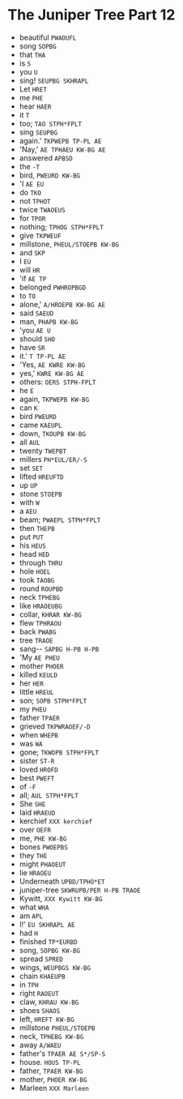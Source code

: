 # The Juniper Tree Part 12

* beautiful `PWAOUFL`
* song `SOPBG`
* that `THA`
* is `S`
* you `U`
* sing! `SEUPBG SKHRAPL`
* Let `HRET`
* me `PHE`
* hear `HAER`
* it `T`
* too; `TAO STPH*FPLT`
* sing `SEUPBG`
* again.' `TKPWEPB TP-PL AE`
* 'Nay,' `AE TPHAEU KW-BG AE`
* answered `APBSD`
* the `-T`
* bird, `PWEURD KW-BG`
* 'I `AE EU`
* do `TKO`
* not `TPHOT`
* twice `TWAOEUS`
* for `TPOR`
* nothing; `TPHOG STPH*FPLT`
* give `TKPWEUF`
* millstone, `PHEUL/STOEPB KW-BG`
* and `SKP`
* I `EU`
* will `HR`
* 'if `AE TP`
* belonged `PWHROPBGD`
* to `TO`
* alone,' `A/HROEPB KW-BG AE`
* said `SAEUD`
* man, `PHAPB KW-BG`
* 'you `AE U`
* should `SHO`
* have `SR`
* it.' `T TP-PL AE`
* 'Yes, `AE KWRE KW-BG`
* yes,' `KWRE KW-BG AE`
* others: `OERS STPH-FPLT`
* he `E`
* again, `TKPWEPB KW-BG`
* can `K`
* bird `PWEURD`
* came `KAEUPL`
* down, `TKOUPB KW-BG`
* all `AUL`
* twenty `TWEPBT`
* millers `PH*EUL/ER/-S`
* set `SET`
* lifted `HREUFTD`
* up `UP`
* stone `STOEPB`
* with `W`
* a `AEU`
* beam; `PWAEPL STPH*FPLT`
* then `THEPB`
* put `PUT`
* his `HEUS`
* head `HED`
* through `THRU`
* hole `HOEL`
* took `TAOBG`
* round `ROUPBD`
* neck `TPHEBG`
* like `HRAOEUBG`
* collar, `KHRAR KW-BG`
* flew `TPHRAOU`
* back `PWABG`
* tree `TRAOE`
* sang-- `SAPBG H-PB H-PB`
* 'My `AE PHEU`
* mother `PHOER`
* killed `KEULD`
* her `HER`
* little `HREUL`
* son; `SOPB STPH*FPLT`
* my `PHEU`
* father `TPAER`
* grieved `TKPWRAOEF/-D`
* when `WHEPB`
* was `WA`
* gone; `TKWOPB STPH*FPLT`
* sister `ST-R`
* loved `HROFD`
* best `PWEFT`
* of `-F`
* all; `AUL STPH*FPLT`
* She `SHE`
* laid `HRAEUD`
* kerchief `XXX kerchief`
* over `OEFR`
* me, `PHE KW-BG`
* bones `PWOEPBS`
* they `THE`
* might `PHAOEUT`
* lie `HRAOEU`
* Underneath `UPBD/TPHO*ET`
* juniper-tree `SKWRUPB/PER H-PB TRAOE`
* Kywitt, `XXX Kywitt KW-BG`
* what `WHA`
* am `APL`
* I!' `EU SKHRAPL AE`
* had `H`
* finished `TP*EURBD`
* song, `SOPBG KW-BG`
* spread `SPRED`
* wings, `WEUPBGS KW-BG`
* chain `KHAEUPB`
* in `TPH`
* right `RAOEUT`
* claw, `KHRAU KW-BG`
* shoes `SHAOS`
* left, `HREFT KW-BG`
* millstone `PHEUL/STOEPB`
* neck, `TPHEBG KW-BG`
* away `A/WAEU`
* father's `TPAER AE S*/SP-S`
* house. `HOUS TP-PL`
* father, `TPAER KW-BG`
* mother, `PHOER KW-BG`
* Marleen `XXX Marleen`
